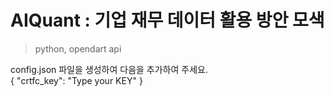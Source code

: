 # AIQuant : 기업 재무 데이터 활용 방안 모색 

> python, opendart api 

config.json 파일을 생성하여 다음을 추가하여 주세요. </br>
{ "crtfc_key": "Type your KEY" }
